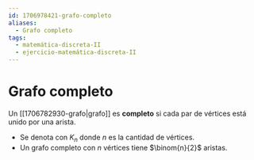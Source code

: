 ```yaml
---
id: 1706978421-grafo-completo
aliases:
  - Grafo completo
tags:
  - matemática-discreta-II
  - ejercicio-matemática-discreta-II
---
```


# Grafo completo

Un [[1706782930-grafo|grafo]] es **completo** si cada par de vértices está unido por una arista.

- Se denota con $K_n$ donde $n$ es la cantidad de vértices.
- Un grafo completo con $n$ vértices tiene $\binom{n}{2}$ aristas.
